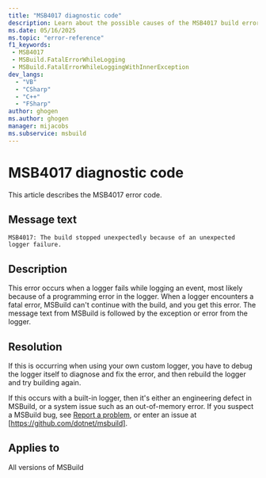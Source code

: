 ```yaml
---
title: "MSB4017 diagnostic code"
description: Learn about the possible causes of the MSB4017 build error, and get troubleshooting tips.
ms.date: 05/16/2025
ms.topic: "error-reference"
f1_keywords:
 - MSB4017
 - MSBuild.FatalErrorWhileLogging
 - MSBuild.FatalErrorWhileLoggingWithInnerException
dev_langs:
  - "VB"
  - "CSharp"
  - "C++"
  - "FSharp"
author: ghogen
ms.author: ghogen
manager: mijacobs
ms.subservice: msbuild
---
```


# MSB4017 diagnostic code

<!-- :::ErrorDefinitionDescription::: -->
<!-- :::editable-content name="introDescription"::: -->
This article describes the MSB4017 error code.
<!-- :::editable-content-end::: -->

## Message text

<!-- :::editable-content name="messageText"::: -->
`MSB4017: The build stopped unexpectedly because of an unexpected logger failure.`
<!-- :::editable-content-end::: -->
<!-- MSB4017: The build stopped unexpectedly because of an unexpected logger failure.
MSB4017: The build stopped unexpectedly because of an unexpected logger failure.
    {0} -->

<!-- :::editable-content name="postOutputDescription"::: -->
<!--
{StrBegin="MSB4017: "}UE: This message is used for a special exception that is thrown when a logger fails while logging an event (most
    likely because of a programming error in the logger). When a logger dies, we cannot proceed with the build, and we throw a
    special exception to abort the build.

{StrBegin="MSB4017: "}UE: This message is used for a special exception that is thrown when a logger fails while logging an event (most
    likely because of a programming error in the logger). When a logger dies, we cannot proceed with the build, and we throw a
    special exception to abort the build.
-->
<!-- :::editable-content-end::: -->
<!-- :::ErrorDefinitionDescription-end::: -->
## Description

This error occurs when a logger fails while logging an event, most likely because of a programming error in the logger. When a logger encounters a fatal error, MSBuild can't continue with the build, and you get this error. The message text from MSBuild is followed by the exception or error from the logger.

## Resolution

If this is occurring when using your own custom logger, you have to debug the logger itself to diagnose and fix the error, and then rebuild the logger and try building again.

If this occurs with a built-in logger, then it's either an engineering defect in MSBuild, or a system issue such as an out-of-memory error. If you suspect a MSBuild bug, see [Report a problem](../../ide/how-to-report-a-problem-with-visual-studio.md), or enter an issue at [https://github.com/dotnet/msbuild].

## Applies to

All versions of MSBuild
